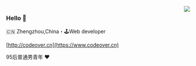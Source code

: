 <a target="_blank" href="https://github-readme-stats.vercel.app/api?username=mintfog&show_icons=true&icon_color=805AD5&text_color=718096&bg_color=ffffff&hide_title=true">
<img align="right" src="https://github-readme-stats.vercel.app/api?username=mintfog&show_icons=true&icon_color=805AD5&text_color=718096&bg_color=ffffff&hide_title=true" />
</a>

### Hello 👋

🇨🇳 Zhengzhou,China・🕹Web developer

[http://codeover.cn](https://www.codeover.cn)

95后普通男青年 :heart:



<!---
mintfog/mintfog is a ✨ special ✨ repository because its `README.md` (this file) appears on your GitHub profile.
You can click the Preview link to take a look at your changes.
--->
